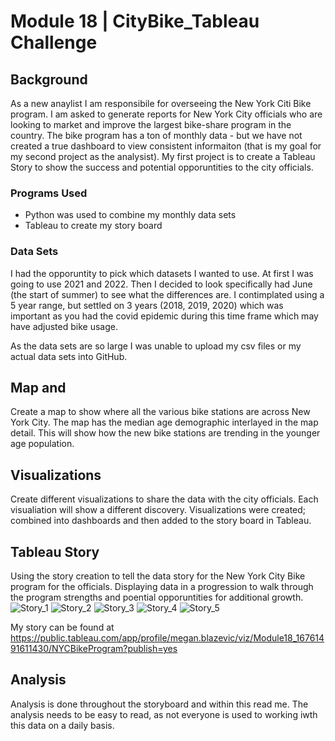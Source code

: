# Module 18 | CityBike_Tableau Challenge 

## Background
As a new anaylist I am responsibile for overseeing the New York Citi Bike program.  I am asked to generate reports for New York City officials who are looking to market and improve the largest bike-share program in the country. 
The bike program has a ton of monthly data - but we have not created a true dashboard to view consistent informaiton (that is my goal for my second project as the analysist). My first project is to create a Tableau Story to show the success and potential opporuntities to the city officials.  

### Programs Used
- Python was used to combine my monthly data sets
- Tableau to create my story board

### Data Sets
I had the opporuntity to pick which datasets I wanted to use.  At first I was going to use 2021 and 2022.  Then I decided to look specifically had June (the start of summer) to see what the differences are. I contimplated using a 5 year range, but settled on 3 years (2018, 2019, 2020) which was important as you had the covid epidemic during this time frame which may have adjusted bike usage.

As the data sets are so large I was unable to upload my csv files or my actual data sets into GitHub.

## Map and 
Create a map to show where all the various bike stations are across New York City. The map has the median age demographic interlayed in the map detail. This will show how the new bike stations are trending in the younger age population. 

## Visualizations
Create different visualizations to share the data with the city officials. Each visualiation will show a different discovery. Visualizations were created; combined into dashboards and then added to the story board in Tableau.

## Tableau Story
Using the story creation to tell the data story for the New York City Bike program for the officials.  Displaying data in a progression to walk through the program strengths and poential opporuntities for additional growth. 
![Story_1](https://user-images.githubusercontent.com/113635771/218623962-ad3df8e4-8875-49e1-a1c9-1e40800fcbbe.png)
![Story_2](https://user-images.githubusercontent.com/113635771/218623973-4a754eb4-1f63-4aae-a027-4a890b38811a.png)
![Story_3](https://user-images.githubusercontent.com/113635771/218623979-8efc32c8-01d7-4eda-8e12-8a1343e9023d.png)
![Story_4](https://user-images.githubusercontent.com/113635771/218623982-e12c9906-ad99-4b72-9869-484d25cdbaf4.png)
![Story_5](https://user-images.githubusercontent.com/113635771/218623987-0251762c-10a9-4b7c-9152-0a8a1b1c647c.png)

My story can be found at
https://public.tableau.com/app/profile/megan.blazevic/viz/Module18_16761491611430/NYCBikeProgram?publish=yes

## Analysis
Analysis is done throughout the storyboard and within this read me. The analysis needs to be easy to read, as not everyone is used to working iwth this data on a daily basis. 
